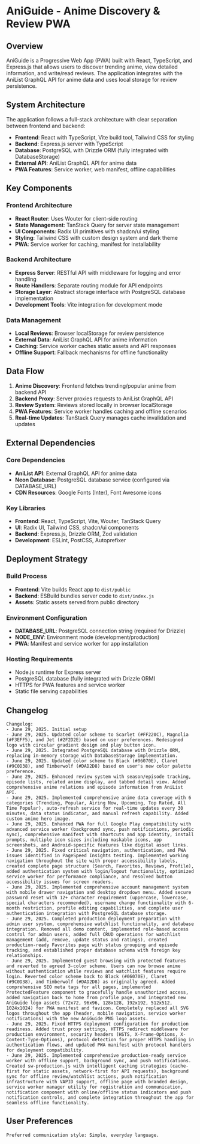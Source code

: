# AniGuide - Anime Discovery & Review PWA

## Overview

AniGuide is a Progressive Web App (PWA) built with React, TypeScript, and Express.js that allows users to discover trending anime, view detailed information, and write/read reviews. The application integrates with the AniList GraphQL API for anime data and uses local storage for review persistence.

## System Architecture

The application follows a full-stack architecture with clear separation between frontend and backend:

- **Frontend**: React with TypeScript, Vite build tool, Tailwind CSS for styling
- **Backend**: Express.js server with TypeScript
- **Database**: PostgreSQL with Drizzle ORM (fully integrated with DatabaseStorage)
- **External API**: AniList GraphQL API for anime data
- **PWA Features**: Service worker, web manifest, offline capabilities

## Key Components

### Frontend Architecture
- **React Router**: Uses Wouter for client-side routing
- **State Management**: TanStack Query for server state management
- **UI Components**: Radix UI primitives with shadcn/ui styling
- **Styling**: Tailwind CSS with custom design system and dark theme
- **PWA**: Service worker for caching, manifest for installability

### Backend Architecture
- **Express Server**: RESTful API with middleware for logging and error handling
- **Route Handlers**: Separate routing module for API endpoints
- **Storage Layer**: Abstract storage interface with PostgreSQL database implementation
- **Development Tools**: Vite integration for development mode

### Data Management
- **Local Reviews**: Browser localStorage for review persistence
- **External Data**: AniList GraphQL API for anime information
- **Caching**: Service worker caches static assets and API responses
- **Offline Support**: Fallback mechanisms for offline functionality

## Data Flow

1. **Anime Discovery**: Frontend fetches trending/popular anime from backend API
2. **Backend Proxy**: Server proxies requests to AniList GraphQL API
3. **Review System**: Reviews stored locally in browser localStorage
4. **PWA Features**: Service worker handles caching and offline scenarios
5. **Real-time Updates**: TanStack Query manages cache invalidation and updates

## External Dependencies

### Core Dependencies
- **AniList API**: External GraphQL API for anime data
- **Neon Database**: PostgreSQL database service (configured via DATABASE_URL)
- **CDN Resources**: Google Fonts (Inter), Font Awesome icons

### Key Libraries
- **Frontend**: React, TypeScript, Vite, Wouter, TanStack Query
- **UI**: Radix UI, Tailwind CSS, shadcn/ui components
- **Backend**: Express.js, Drizzle ORM, Zod validation
- **Development**: ESLint, PostCSS, Autoprefixer

## Deployment Strategy

### Build Process
- **Frontend**: Vite builds React app to `dist/public`
- **Backend**: ESBuild bundles server code to `dist/index.js`
- **Assets**: Static assets served from public directory

### Environment Configuration
- **DATABASE_URL**: PostgreSQL connection string (required for Drizzle)
- **NODE_ENV**: Environment mode (development/production)
- **PWA**: Manifest and service worker for app installation

### Hosting Requirements
- Node.js runtime for Express server
- PostgreSQL database (fully integrated with Drizzle ORM)
- HTTPS for PWA features and service worker
- Static file serving capabilities

## Changelog

```
Changelog:
- June 29, 2025. Initial setup
- June 29, 2025. Updated color scheme to Scarlet (#FF220C), Magnolia (#F3EFF5), and Jet (#2F2D2E) based on user preferences. Redesigned logo with circular gradient design and play button icon.
- June 29, 2025. Integrated PostgreSQL database with Drizzle ORM, replacing in-memory storage with DatabaseStorage implementation.
- June 29, 2025. Updated color scheme to Black (#06070E), Claret (#9C0D38), and Timberwolf (#DAD2D8) based on user's new color palette preference.
- June 29, 2025. Enhanced review system with season/episode tracking, episode lists, related anime display, and tabbed detail view. Added comprehensive anime relations and episode information from AniList API.
- June 29, 2025. Implemented comprehensive anime data coverage with 6 categories (Trending, Popular, Airing Now, Upcoming, Top Rated, All Time Popular), auto-refresh service for real-time updates every 30 minutes, data status indicator, and manual refresh capability. Added custom anime hero image.
- June 29, 2025. Enhanced PWA for full Google Play compatibility with advanced service worker (background sync, push notifications, periodic sync), comprehensive manifest with shortcuts and app identity, install prompts, multiple icon sizes including maskable icons, app screenshots, and Android-specific features like digital asset links.
- June 29, 2025. Fixed critical navigation, authentication, and PWA issues identified in PageSpeed Insights testing. Implemented working navigation throughout the site with proper accessibility labels, created complete page structure (Search, Favorites, Reviews, Profile), added authentication system with login/logout functionality, optimized service worker for performance compliance, and resolved button accessibility issues for screen readers.
- June 29, 2025. Implemented comprehensive account management system with mobile drawer navigation and desktop dropdown menu. Added secure password reset with 12+ character requirement (uppercase, lowercase, special characters recommended), username change functionality with 6-month restriction, profile editing capabilities, and complete user authentication integration with PostgreSQL database storage.
- June 29, 2025. Completed production deployment preparation with admin user system, comprehensive watchlist functionality, and database integration. Removed all demo content, implemented role-based access control for admin users, added full CRUD operations for watchlist management (add, remove, update status and ratings), created production-ready Favorites page with status grouping and episode tracking, and established proper database schema with foreign key relationships.
- June 29, 2025. Implemented guest browsing with protected features and reverted to agreed 3-color scheme. Users can now browse anime without authentication while reviews and watchlist features require login. Reverted color scheme back to Black (#06070E), Claret (#9C0D38), and Timberwolf (#DAD2D8) as originally agreed. Added comprehensive SEO meta tags for all pages, implemented ProtectedFeature component to gracefully handle unauthorized access, added navigation back to home from profile page, and integrated new AniGuide logo assets (72x72, 96x96, 128x128, 192x192, 512x512, 1024x1024) for PWA manifest and favicon. Completely replaced all SVG logos throughout the app (header, mobile navigation, service worker notifications) with the new AniGuide PNG logo assets.
- June 29, 2025. Fixed HTTPS deployment configuration for production readiness. Added trust proxy settings, HTTPS redirect middleware for production environment, security headers (HSTS, X-Frame-Options, X-Content-Type-Options), protocol detection for proper HTTPS handling in authentication flows, and updated PWA manifest with protocol handlers for deployment compatibility.
- June 29, 2025. Implemented comprehensive production-ready service worker with offline support, background sync, and push notifications. Created sw-production.js with intelligent caching strategies (cache-first for static assets, network-first for API requests), background sync for offline review/watchlist actions, push notification infrastructure with VAPID support, offline page with branded design, service worker manager utility for registration and communication, notification component with online/offline status indicators and push notification controls, and complete integration throughout the app for seamless offline functionality.
```

## User Preferences

```
Preferred communication style: Simple, everyday language.
```